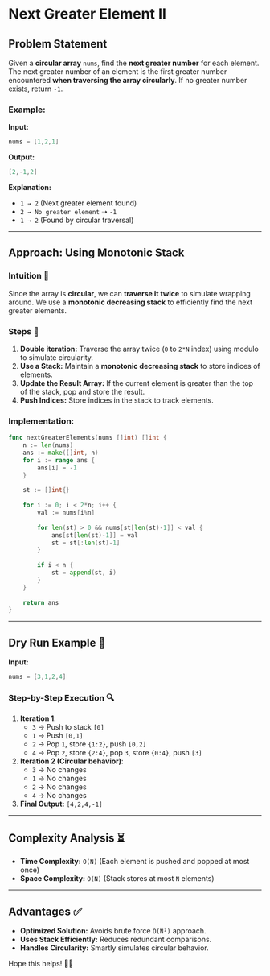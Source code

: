# Next Greater Element II

## Problem Statement
Given a **circular array** `nums`, find the **next greater number** for each element. The next greater number of an element is the first greater number encountered **when traversing the array circularly**. If no greater number exists, return `-1`.

### Example:
**Input:**
```go
nums = [1,2,1]
```
**Output:**
```go
[2,-1,2]
```
**Explanation:**
- `1 → 2` (Next greater element found)
- `2 → No greater element` ➝ `-1`
- `1 → 2` (Found by circular traversal)

---

## Approach: Using Monotonic Stack

### Intuition 🎯
Since the array is **circular**, we can **traverse it twice** to simulate wrapping around. We use a **monotonic decreasing stack** to efficiently find the next greater elements.

### Steps 🚀
1. **Double iteration:** Traverse the array twice (`0` to `2*N` index) using modulo to simulate circularity.
2. **Use a Stack:** Maintain a **monotonic decreasing stack** to store indices of elements.
3. **Update the Result Array:** If the current element is greater than the top of the stack, pop and store the result.
4. **Push Indices:** Store indices in the stack to track elements.

### Implementation:
```go
func nextGreaterElements(nums []int) []int {
    n := len(nums)
    ans := make([]int, n)
    for i := range ans {
        ans[i] = -1
    }
    
    st := []int{}
    
    for i := 0; i < 2*n; i++ {
        val := nums[i%n]
        
        for len(st) > 0 && nums[st[len(st)-1]] < val {
            ans[st[len(st)-1]] = val
            st = st[:len(st)-1]
        }
        
        if i < n {
            st = append(st, i)
        }
    }
    
    return ans
}
```

---

## Dry Run Example 📜
**Input:**
```go
nums = [3,1,2,4]
```
### Step-by-Step Execution 🔍
1. **Iteration 1**:
   - `3` → Push to stack `[0]`
   - `1` → Push `[0,1]`
   - `2` → Pop `1`, store `{1:2}`, push `[0,2]`
   - `4` → Pop `2`, store `{2:4}`, pop `3`, store `{0:4}`, push `[3]`
2. **Iteration 2 (Circular behavior)**:
   - `3` → No changes
   - `1` → No changes
   - `2` → No changes
   - `4` → No changes
3. **Final Output:** `[4,2,4,-1]`

---

## Complexity Analysis ⏳
- **Time Complexity:** `O(N)` (Each element is pushed and popped at most once)
- **Space Complexity:** `O(N)` (Stack stores at most `N` elements)

---

## Advantages ✅
- **Optimized Solution:** Avoids brute force `O(N²)` approach.
- **Uses Stack Efficiently:** Reduces redundant comparisons.
- **Handles Circularity:** Smartly simulates circular behavior.

Hope this helps! 🚀🔥

